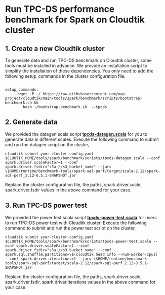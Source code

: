 # Run TPC-DS performance benchmark for Spark on Cloudtik cluster

## 1. Create a new Cloudtik cluster
To generate data and run TPC-DS benchmark on Cloudtik cluster, some tools must be installed in advance.
We provide an installation script to simplify the installation of these dependencies. You only need to add the following setup_commands in the cluster configuration file.
```buildoutcfg

setup_commands:
    - wget -P ~/ https://raw.githubusercontent.com/oap-project/cloudtik/main/tools/spark/benchmark/scripts/bootstrap-benchmark.sh &&
        bash ~/bootstrap-benchmark.sh  --tpcds
```

## 2. Generate data

We provided the datagen scala script **[tpcds-datagen.scala](./scripts/tpcds-datagen.scala)** for you to generate data in different scales.
Execute the following command to submit and run the datagen script on the cluster,
```buildoutcfg
cloudtik submit your-cluster-config.yaml $CLOUTIK_HOME/tools/spark/benchmark/scripts/tpcds-datagen.scala --conf spark.driver.scaleFactor=1 --conf spark.driver.fsdir="s3a://s3_bucket_name" --jars \$HOME/runtime/benchmark-tools/spark-sql-perf/target/scala-2.12/spark-sql-perf_2.12-0.5.1-SNAPSHOT.jar
```
Replace the cluster configuration file, the paths, spark.driver.scale, spark.driver.fsdir values in the above command for your case.

## 3. Run TPC-DS power test

We provided the power test scala script **[tpcds-power-test.scala](./scripts/tpcds-power-test.scala)** for users to run TPC-DS power test with Cloudtik cluster.
Execute the following command to submit and run the power test script on the cluster,
```buildoutcfg
cloudtik submit your-cluster-config.yaml $CLOUTIK_HOME/tools/spark/benchmark/scripts/tpcds-power-test.scala --conf spark.driver.scaleFactor=1 --conf spark.driver.fsdir="s3a://s3_bucket_name" --conf spark.sql.shuffle.partitions=\$(cloudtik head info --num-worker-cpus) --conf spark.driver.iterations=1 --jars \$HOME/runtime/benchmark-tools/spark-sql-perf/target/scala-2.12/spark-sql-perf_2.12-0.5.1-SNAPSHOT.jar
```
Replace the cluster configuration file, the paths, spark.driver.scale, spark.driver.fsdir, spark.driver.iterations values in the above command for your case. 
